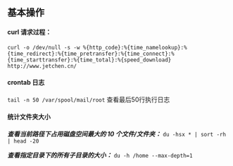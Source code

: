 ## 基本操作

#### curl 请求过程：

`curl -o /dev/null -s -w %{http_code}:%{time_namelookup}:%{time_redirect}:%{time_pretransfer}:%{time_connect}:%{time_starttransfer}:%{time_total}:%{speed_download} http://www.jetchen.cn/`

#### crontab 日志

`tail -n 50 /var/spool/mail/root` 查看最后50行执行日志


#### 统计文件夹大小

***查看当前路径下占用磁盘空间最大的 10 个文件/文件夹：*** `du -hsx * | sort -rh | head -20`


***查看指定目录下的所有子目录的大小：*** `du -h /home --max-depth=1`

